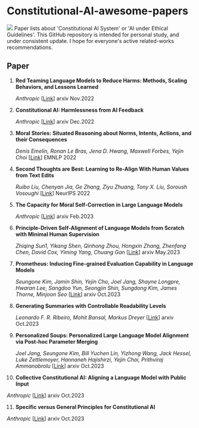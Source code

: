 # Constitutional-AI-awesome-papers
![](https://img.shields.io/github/last-commit/Timothyxxx/Chain-of-ThoughtsPapers?color=green) 
Paper lists about 'Constitutional AI System' or 'AI under Ethical Guidelines'. This GitHub repository is intended for personal study, and under consistent update. I hope for everyone's active related-works recommendations.

## Paper

1. **Red Teaming Language Models to Reduce Harms: Methods, Scaling Behaviors, and Lessons Learned**

   *Anthropic* [[Link](https://arxiv.org/abs/2209.07858)] arxiv Nov.2022

2. **Constitutional AI: Harmlessness from AI Feedback**

   *Anthropic* [[Link](https://arxiv.org/abs/2212.08073)] arxiv Dec.2022
   
3. **Moral Stories: Situated Reasoning about Norms, Intents, Actions, and their Consequences**

   *Denis Emelin, Ronan Le Bras, Jena D. Hwang, Maxwell Forbes, Yejin Choi* [[Link](https://aclanthology.org/2021.emnlp-main.54/)] EMNLP 2022

4. **Second Thoughts are Best: Learning to Re-Align With Human Values from Text Edits**

   *Ruibo Liu, Chenyan Jia, Ge Zhang, Ziyu Zhuang, Tony X. Liu, Soroush Vosoughi* [[Link](https://proceedings.neurips.cc/paper_files/paper/2022/file/01c4593d60a020fed5607944330106b1-Paper-Conference.pdf)] NeurIPS 2022

5. **The Capacity for Moral Self-Correction in Large Language Models**

   *Anthropic* [[Link](https://arxiv.org/abs/2302.07459)] arxiv Feb.2023

6. **Principle-Driven Self-Alignment of Language Models from Scratch with Minimal Human Supervision**

   *Zhiqing Sun1, Yikang Shen, Qinhong Zhou, Hongxin Zhang, Zhenfang Chen, David Cox, Yiming Yang, Chuang Gan* [[Link](https://arxiv.org/abs/2305.03047)] arxiv May.2023

7. **Prometheus: Inducing Fine-grained Evaluation Capability in Language Models**

   *Seungone Kim, Jamin Shin, Yejin Cho, Joel Jang, Shayne Longpre, Hwaran Lee, Sangdoo Yun, Seongjin Shin, Sungdong Kim, James Thorne, Minjoon Seo* [[Link](https://arxiv.org/abs/2310.08491)] arxiv Oct.2023

8. **Generating Summaries with Controllable Readability Levels**
   
   *Leonardo F. R. Ribeiro, Mohit Bansal, Markus Dreyer* [[Link](https://arxiv.org/pdf/2310.10623.pdf)] arxiv Oct.2023

9. **Personalized Soups: Personalized Large Language Model Alignment via Post-hoc Parameter Merging**
   
   *Joel Jang, Seungone Kim, Bill Yuchen Lin, Yizhong Wang, Jack Hessel, Luke Zettlemoyer, Hannaneh Hajishirzi, Yejin Choi, Prithviraj Ammanabrolu* [[Link](https://arxiv.org/abs/2310.11564.pdf)] arxiv Oct.2023

10. **Collective Constitutional AI: Aligning a Language Model with Public Input**

   *Anthropic* [[Link]([https://arxiv.org/abs/2212.08073](https://www.anthropic.com/news/collective-constitutional-ai-aligning-a-language-model-with-public-input)https://www.anthropic.com/news/collective-constitutional-ai-aligning-a-language-model-with-public-input)] arxiv Oct.2023

11. **Specific versus General Principles for Constitutional AI**

   *Anthropic* [[Link](https://arxiv.org/abs/2310.13798)] arxiv Oct.2023






